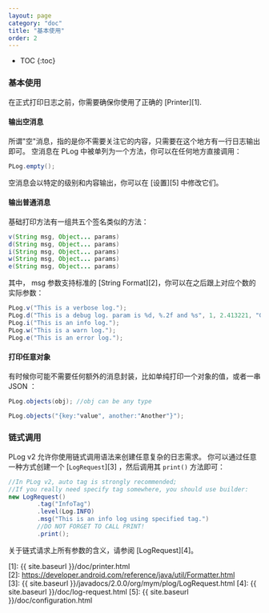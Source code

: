 ```yaml
---
layout: page
category: "doc"
title: "基本使用"
order: 2
---
```


* TOC
{:toc}

### 基本使用

在正式打印日志之前，你需要确保你使用了正确的 [Printer][1]. 

#### 输出空消息
所谓"空"消息，指的是你不需要关注它的内容，只需要在这个地方有一行日志输出即可。 空消息在 PLog 中被单列为一个方法，你可以在任何地方直接调用：
```Java
PLog.empty();
```
空消息会以特定的级别和内容输出，你可以在 [设置][5] 中修改它们。

#### 输出普通消息
基础打印方法有一组共五个签名类似的方法：
```Java
v(String msg, Object... params)
d(String msg, Object... params)
i(String msg, Object... params)
w(String msg, Object... params)
e(String msg, Object... params)
```

其中， msg 参数支持标准的 [String Format][2]，你可以在之后跟上对应个数的实际参数：

```Java
PLog.v("This is a verbose log.");
PLog.d("This is a debug log. param is %d, %.2f and %s", 1, 2.413221, "Great");
PLog.i("This is an info log.");
PLog.w("This is a warn log.");
PLog.e("This is an error log.");
```

#### 打印任意对象
有时候你可能不需要任何额外的消息封装，比如单纯打印一个对象的值，或者一串 JSON ：
```Java
PLog.objects(obj); //obj can be any type

PLog.objects("{key:"value", another:"Another"}");
```

### 链式调用
PLog v2 允许你使用链式调用语法来创建任意复杂的日志需求。 你可以通过任意一种方式创建一个 [``LogRequest``][3] ，然后调用其  ``print()`` 方法即可：
```Java
//In PLog v2, auto tag is strongly recommended;
//If you really need specify tag somewhere, you should use builder:
new LogRequest()
        .tag("InfoTag")
        .level(Log.INFO)
        .msg("This is an info log using specified tag.")
        //DO NOT FORGET TO CALL PRINT!
        .print();
```
关于链式请求上所有参数的含义，请参阅 [LogRequest][4]。


[1]: {{ site.baseurl }}/doc/printer.html  
[2]: https://developer.android.com/reference/java/util/Formatter.html  
[3]: {{ site.baseurl }}/javadocs/2.0.0/org/mym/plog/LogRequest.html
[4]: {{ site.baseurl }}/doc/log-request.html
[5]: {{ site.baseurl }}/doc/configuration.html